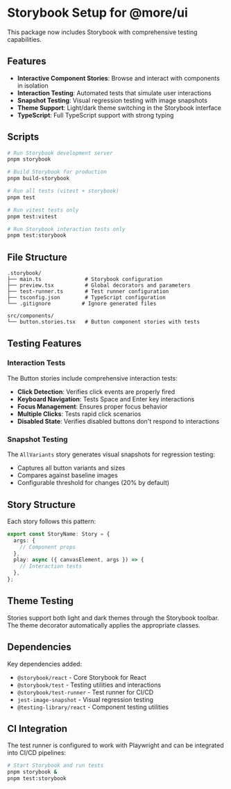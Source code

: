 # Storybook Setup for @more/ui

This package now includes Storybook with comprehensive testing capabilities.

## Features

- **Interactive Component Stories**: Browse and interact with components in isolation
- **Interaction Testing**: Automated tests that simulate user interactions
- **Snapshot Testing**: Visual regression testing with image snapshots
- **Theme Support**: Light/dark theme switching in the Storybook interface
- **TypeScript**: Full TypeScript support with strong typing

## Scripts

```bash
# Run Storybook development server
pnpm storybook

# Build Storybook for production
pnpm build-storybook

# Run all tests (vitest + storybook)
pnpm test

# Run vitest tests only
pnpm test:vitest

# Run Storybook interaction tests only
pnpm test:storybook
```

## File Structure

```
.storybook/
├── main.ts              # Storybook configuration
├── preview.tsx          # Global decorators and parameters
├── test-runner.ts       # Test runner configuration
├── tsconfig.json        # TypeScript configuration
└── .gitignore          # Ignore generated files

src/components/
└── button.stories.tsx   # Button component stories with tests
```

## Testing Features

### Interaction Tests

The Button stories include comprehensive interaction tests:

- **Click Detection**: Verifies click events are properly fired
- **Keyboard Navigation**: Tests Space and Enter key interactions
- **Focus Management**: Ensures proper focus behavior
- **Multiple Clicks**: Tests rapid click scenarios
- **Disabled State**: Verifies disabled buttons don't respond to interactions

### Snapshot Testing

The `AllVariants` story generates visual snapshots for regression testing:

- Captures all button variants and sizes
- Compares against baseline images
- Configurable threshold for changes (20% by default)

## Story Structure

Each story follows this pattern:

```typescript
export const StoryName: Story = {
  args: {
    // Component props
  },
  play: async ({ canvasElement, args }) => {
    // Interaction tests
  },
};
```

## Theme Testing

Stories support both light and dark themes through the Storybook toolbar. The theme decorator automatically applies the appropriate classes.

## Dependencies

Key dependencies added:

- `@storybook/react` - Core Storybook for React
- `@storybook/test` - Testing utilities and interactions
- `@storybook/test-runner` - Test runner for CI/CD
- `jest-image-snapshot` - Visual regression testing
- `@testing-library/react` - Component testing utilities

## CI Integration

The test runner is configured to work with Playwright and can be integrated into CI/CD pipelines:

```bash
# Start Storybook and run tests
pnpm storybook &
pnpm test:storybook
```